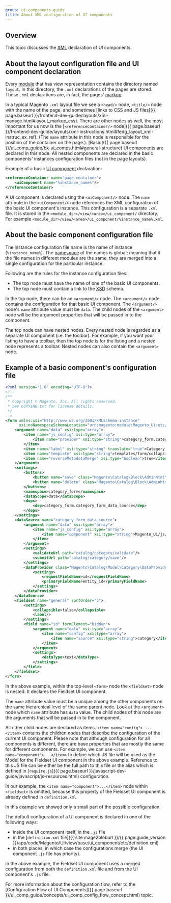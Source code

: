 ```yaml
---
group: ui-components-guide
title: About XML configuration of UI components
---
```


## Overview

This topic discusses the [XML](https://glossary.magento.com/xml) declaration of UI components.

## About the layout configuration file and UI component declaration

Every [module](https://glossary.magento.com/module) that has view representation contains the directory named `layout`. In this directory, the `.xml` declarations of the pages are stored. These `.xml` declarations are, in fact, the pages' [markup](https://glossary.magento.com/markup).

In a typical Magento `.xml` layout file we see a `<head/>` node, `<title/>` node with the name of the page, and sometimes [links to CSS and JS files]({{ page.baseurl }}/frontend-dev-guide/layouts/xml-manage.html#layout_markup_css). There are other nodes as well, the most important for us now is the [`<referenceContainer/>` node]({{ page.baseurl }}/frontend-dev-guide/layouts/xml-instructions.html#fedg_layout_xml-instruc_ex_ref). (The `name` attribute in this node is responsible for the position of the container on the page.). [Basic]({{ page.baseurl }}/ui_comp_guide/bk-ui_comps.html#general-structure) UI components are declared in this node. All nested components are declared in the basic components' instances configuration files (not in the page layouts).

Example of a basic [UI component](https://glossary.magento.com/ui-component) declaration:

```xml
<referenceContainer name="page-container">
    <uiComponent name="%instance_name%"/>
</referenceContainer>
```

A UI component is declared using the `<uiComponent/>` node. The `name` attribute in the `<uiComponent/>` node references the XML configuration of the basic UI component's instance. This configuration is a separate `.xml` file. It is stored in the `<module_dir>/view/<area>/ui_component/` directory. For example `<module_dir>/view/<area>/ui_component/%instance_name%.xml`.

## About the basic component configuration file

The instance configuration file name is the name of instance (`%instance_name%`). The [namespace](https://glossary.magento.com/namespace) of the names is global; meaning that if the file names in different modules are the same, they are merged into a single configuration for the particular instance.

Following are the rules for the instance configuration files:

*  The top node must have the name of one of the basic UI components. <!-- need to mention or link what components -->
*  The top node must contain a link to the [XSD](https://glossary.magento.com/xsd) schema.

In the top node, there can be an `<argument/>` node. The `<argument/>` node contains the configuration for that basic UI component. The `<argument/>` node's `name` attribute value must be `data`. The child nodes of the `<argument>` node will be the argument properties that will be passed in to the component.

The top node can have nested nodes. Every nested node is regarded as a separate UI component (i.e. the toolbar). For example, if you want your listing to have a toolbar, then the top node is for the listing and a nested node represents a toolbar. Nested nodes can also contain the `<argument>` node.

## Example of a basic component's configuration file

```xml
<?xml version="1.0" encoding="UTF-8"?>
<!--
/**
 * Copyright © Magento, Inc. All rights reserved.
 * See COPYING.txt for license details.
 */
-->
<form xmlns:xsi="http://www.w3.org/2001/XMLSchema-instance"
      xsi:noNamespaceSchemaLocation="urn:magento:module:Magento_Ui:etc/ui_configuration.xsd">
    <argument name="data" xsi:type="array">
        <item name="js_config" xsi:type="array">
            <item name="provider" xsi:type="string">category_form.category_form_data_source</item>
        </item>
        <item name="label" xsi:type="string" translate="true">Category Information</item>
        <item name="template" xsi:type="string">templates/form/collapsible</item>
        <item name="reverseMetadataMerge" xsi:type="boolean">true</item>
    </argument>
    <settings>
        <buttons>
            <button name="save" class="Magento\Catalog\Block\Adminhtml\Category\Edit\SaveButton"/>
            <button name="delete" class="Magento\Catalog\Block\Adminhtml\Category\Edit\DeleteButton"/>
        </buttons>
        <namespace>category_form</namespace>
        <dataScope>data</dataScope>
        <deps>
            <dep>category_form.category_form_data_source</dep>
        </deps>
    </settings>
    <dataSource name="category_form_data_source">
        <argument name="data" xsi:type="array">
            <item name="js_config" xsi:type="array">
                <item name="component" xsi:type="string">Magento_Ui/js/form/provider</item>
            </item>
        </argument>
        <settings>
            <validateUrl path="catalog/category/validate"/>
            <submitUrl path="catalog/category/save"/>
        </settings>
        <dataProvider class="Magento\Catalog\Model\Category\DataProvider" name="category_form_data_source">
            <settings>
                <requestFieldName>id</requestFieldName>
                <primaryFieldName>entity_id</primaryFieldName>
            </settings>
        </dataProvider>
    </dataSource>
    <fieldset name="general" sortOrder="5">
        <settings>
            <collapsible>false</collapsible>
            <label/>
        </settings>
        <field name="id" formElement="hidden">
            <argument name="data" xsi:type="array">
                <item name="config" xsi:type="array">
                    <item name="source" xsi:type="string">category</item>
                </item>
            </argument>
            <settings>
                <dataType>text</dataType>
            </settings>
        </field>
    </fieldset>
</form>
```

In the above example, within the top-level `<form>` node the `<fieldset>` node is nested. It declares the Fieldset UI component.

The `name` attribute value must be a unique among the other components on the same hierarchical level of the same parent node. Look at the `<argument>` node which `name` attribute has `data` value. The child nodes of this node are the arguments that will be passed in to the component.

All other child nodes are declared as items. `<item name="config"> ...</item>` contains the children nodes that describe the configuration of the current UI component. Please note that although configuration for all components is different, there are base properties that are mostly the same for different components. For example, we can use `<item name="component">...</item>` to define which JS file will be used as the Model for the Fieldset UI component in the above example. Reference to this JS file can be either be the full path to this file or the alias which is defined in [`require.js`]({{ page.baseurl }}/javascript-dev-guide/javascript/js-resources.html) configuration.

In our example, the `<item name="component">...</item>` node within `<fieldset>` is omitted, because this property of the Fieldset UI component is already defined in `definition.xml`.

In this example we showed only a small part of the possible configuration.

The default configuration of a UI component is declared in one of the following ways:

*  inside the UI component itself, in the `.js` file
*  in the [`definition.xml` file]({{ site.mage2bloburl }}/{{ page.guide_version }}/app/code/Magento/Ui/view/base/ui_component/etc/definition.xml)
*  in both places, in which case the configurations merge (the UI component `.js` file has priority).

In the above example, the Fieldset UI component uses a merged configuration from both the `definition.xml` file and from the UI component's `.js` file.

For more information about the configuration flow, refer to  the [Configuration Flow of UI Components]({{ page.baseurl }}/ui_comp_guide/concepts/ui_comp_config_flow_concept.html) topic.
